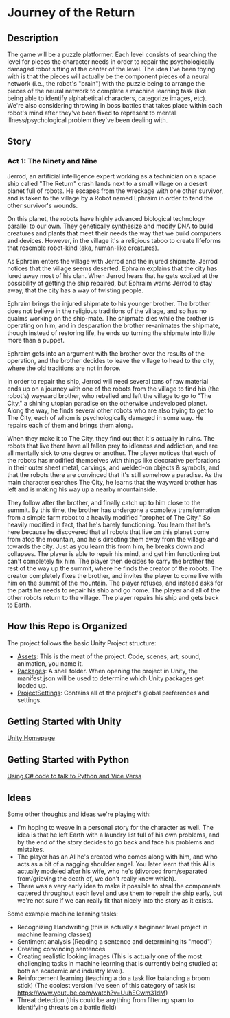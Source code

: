 # Journey of the Return

## Description
The game will be a puzzle platformer. Each level consists of searching the level for pieces the character needs in order to repair the psychologically damaged robot sitting at the center of the level. The idea I've been toying with is that the pieces will actually be the component pieces of a neural network (i.e., the robot's "brain") with the puzzle being to arrange the pieces of the neural network to complete a machine learning task (like being able to identify alphabetical characters, categorize images, etc). We're also considering throwing in boss battles that takes place within each robot's mind after they've been fixed to represent to mental illness/psychological problem they've been dealing with.

## Story
### Act 1: The Ninety and Nine
Jerrod, an artificial intelligence expert working as a technician on a space ship called "The Return" crash lands next to a small village on a desert planet full of robots. He escapes from the wreckage with one other survivor, and is taken to the village by a Robot named Ephraim in order to tend the other survivor's wounds.

On this planet, the robots have highly advanced biological technology parallel to our own. They genetically synthesize and modify DNA to build creatures and plants that meet their needs the way that we build computers and devices. However, in the village it's a religious taboo to create lifeforms that resemble robot-kind (aka, human-like creatures).

As Ephraim enters the village with Jerrod and the injured shipmate, Jerrod notices that the village seems deserted. Ephraim explains that the city has lured away most of his clan. When Jerrod hears that he gets excited at the possibility of getting the ship repaired, but Ephraim warns Jerrod to stay away, that the city has a way of twisting people.

Ephraim brings the injured shipmate to his younger brother. The brother does not believe in the religious traditions of the village, and so has no qualms working on the ship-mate. The shipmate dies while the brother is operating on him, and in desparation the brother re-animates the shipmate, though instead of restoring life, he ends up turning the shipmate into little more than a puppet.

Ephraim gets into an argument with the brother over the results of the operation, and the brother decides to leave the village to head to the city, where the old traditions are not in force.



In order to repair the ship, Jerrod will need several tons of raw material ends up on a journey with one of the robots from the village to find his (the robot's) wayward brother, who rebelled and left the village to go to "The City," a shining utopian paradise on the otherwise undeveloped planet. Along the way, he finds several other robots who are also trying to get to The City, each of whom is psychologically damaged in some way. He repairs each of them and brings them along.

When they make it to The City, they find out that it's actually in ruins. The robots that live there have all fallen prey to idleness and addiction, and are all mentally sick to one degree or another. The player notices that each of the robots has modified themselves with things like decorative perforations in their outer sheet metal, carvings, and welded-on objects & symbols, and that the robots there are convinced that it's still somehow a paradise. As the main character searches The City, he learns that the wayward brother has left and is making his way up a nearby mountainside.

They follow after the brother, and finally catch up to him close to the summit. By this time, the brother has undergone a complete transformation from a simple farm robot to a heavily modified "prophet of The City." So heavily modified in fact, that he's barely functioning. You learn that he's here because he discovered that all robots that live on this planet come from atop the mountain, and he's directing them away from the village and towards the city. Just as you learn this from him, he breaks down and collapses. The player is able to repair his mind, and get him functioning but can't completely fix him. The player then decides to carry the brother the rest of the way up the summit, where he finds the creator of the robots. The creator completely fixes the brother, and invites the player to come live with him on the summit of the mountain. The player refuses, and instead asks for the parts he needs to repair his ship and go home. The player and all of the other robots return to the village. The player repairs his ship and gets back to Earth.

## How this Repo is Organized
The project follows the basic Unity Project structure:
* [Assets](): This is the meat of the project. Code, scenes, art, sound, animation, you name it.
* [Packages](): A shell folder. When opening the project in Unity, the manifest.json will be used to determine which Unity packages get loaded up. 
* [ProjectSettings](): Contains all of the project's global preferences and settings. 

## Getting Started with Unity
[Unity Homepage](https://unity.com)

## Getting Started with Python
[Using C# code to talk to Python and Vice Versa](https://www.codeproject.com/Articles/602112/Scripting-NET-Applications-with-IronPython)

## Ideas
Some other thoughts and ideas we're playing with:
- I'm hoping to weave in a personal story for the character as well. The idea is that he left Earth with a laundry list full of his own problems, and by the end of the story decides to go back and face his problems and mistakes.
- The player has an AI he's created who comes along with him, and who acts as a bit of a nagging shoulder angel. You later learn that this AI is actually modeled after his wife, who he's (divorced from/separated from/grieving the death of, we don't really know which).
- There was a very early idea to make it possible to steal the components cattered throughout each level and use them to repair the ship early, but we're not sure if we can really fit that nicely into the story as it exists.


Some example machine learning tasks:
- Recognizing Handwriting (this is actually a beginner level project in machine learning classes)
- Sentiment analysis (Reading a sentence and determining its "mood")
- Creating convincing sentences
- Creating realistic looking images (This is actually one of the most challenging tasks in machine learning that is currently being studied at both an academic and industry level).
- Reinforcement learning (teaching a do a task like balancing a broom stick) (The coolest version I've seen of this category of task is: https://www.youtube.com/watch?v=UuhECwm31dM)
- Threat detection (this could be anything from filtering spam to identifying threats on a battle field)
